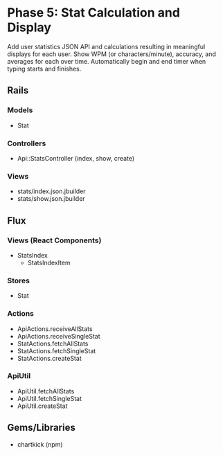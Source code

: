 # Phase 5: Stat Calculation and Display

Add user statistics JSON API and calculations resulting in meaningful displays for each user. Show WPM (or characters/minute), accuracy, and averages for each over time. Automatically begin and end timer when typing starts and finishes.

## Rails
### Models
* Stat

### Controllers
* Api::StatsController (index, show, create)

### Views
* stats/index.json.jbuilder
* stats/show.json.jbuilder

## Flux
### Views (React Components)
* StatsIndex
  - StatsIndexItem

### Stores
* Stat

### Actions
* ApiActions.receiveAllStats
* ApiActions.receiveSingleStat
* StatActions.fetchAllStats
* StatActions.fetchSingleStat
* StatActions.createStat

### ApiUtil
* ApiUtil.fetchAllStats
* ApiUtil.fetchSingleStat
* ApiUtil.createStat

## Gems/Libraries
* chartkick (npm)
